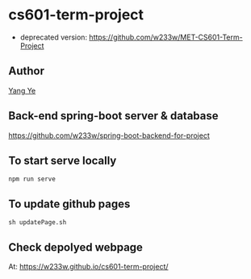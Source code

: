 # cs601-term-project
* deprecated version: https://github.com/w233w/MET-CS601-Term-Project

## Author
[Yang Ye](https://github.com/w233w)

## Back-end spring-boot server & database
https://github.com/w233w/spring-boot-backend-for-project

## To start serve locally
```console
npm run serve
```

## To update github pages
```console
sh updatePage.sh
```

## Check depolyed webpage
At: https://w233w.github.io/cs601-term-project/
